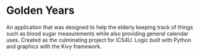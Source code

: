 # Golden Years
 An application that was designed to help the elderly keeping track of things such as blood sugar measurements while also providing general calendar uses. Created as the culminating project for ICS4U. Logic built with Python and graphics with the Kivy framework.
